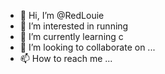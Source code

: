 - 👋 Hi, I’m @RedLouie
- 👀 I’m interested in running
- 🌱 I’m currently learning c
- 💞️ I’m looking to collaborate on ...
- 📫 How to reach me ...

<!---
RedLouie/RedLouie is a ✨ special ✨ repository because its `README.md` (this file) appears on your GitHub profile.
You can click the Preview link to take a look at your changes.
--->
